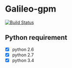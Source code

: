 # Galileo-gpm


[![Build Status](https://travis-ci.org/ColeChan/Galileo-gpm.svg?branch=dev)](https://travis-ci.org/ColeChan/Galileo-gpm)

## Python requirement

* [x] python 2.6 
* [x] python 2.7 
* [x] python 3.4